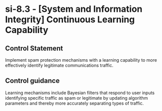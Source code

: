 # si-8.3 - \[System and Information Integrity\] Continuous Learning Capability

## Control Statement

Implement spam protection mechanisms with a learning capability to more effectively identify legitimate communications traffic.

## Control guidance

Learning mechanisms include Bayesian filters that respond to user inputs identifying specific traffic as spam or legitimate by updating algorithm parameters and thereby more accurately separating types of traffic.
